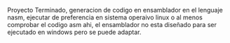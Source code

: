 Proyecto Terminado, generacion de codigo en ensamblador en el lenguaje nasm, ejecutar de preferencia en sistema operaivo linux o al menos comprobar el codigo asm ahi, el ensamblador no esta diseñado para ser ejecutado en windows pero se puede adaptar.